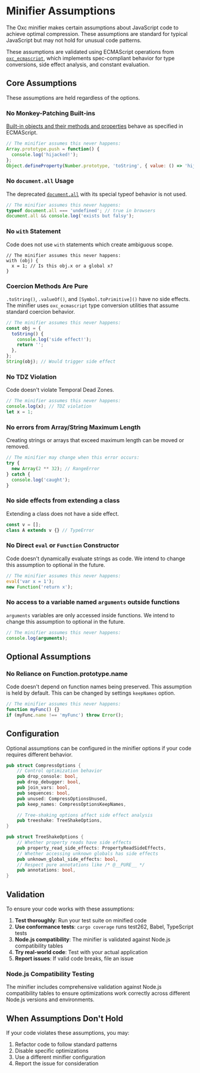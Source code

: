 # Minifier Assumptions

The Oxc minifier makes certain assumptions about JavaScript code to achieve optimal compression. These assumptions are standard for typical JavaScript but may not hold for unusual code patterns.

These assumptions are validated using ECMAScript operations from [`oxc_ecmascript`](../oxc_ecmascript), which implements spec-compliant behavior for type conversions, side effect analysis, and constant evaluation.

## Core Assumptions

These assumptions are held regardless of the options.

### No Monkey-Patching Built-ins

[Built-in objects and their methods and properties](https://tc39.es/ecma262/multipage/global-object.html#sec-global-object) behave as specified in ECMAScript.

```javascript
// The minifier assumes this never happens:
Array.prototype.push = function() {
  console.log('hijacked!');
};
Object.defineProperty(Number.prototype, 'toString', { value: () => 'hijacked!' });
```

### No `document.all` Usage

The deprecated [`document.all`](https://tc39.es/ecma262/multipage/additional-ecmascript-features-for-web-browsers.html#sec-IsHTMLDDA-internal-slot) with its special typeof behavior is not used.

```javascript
// The minifier assumes this never happens:
typeof document.all === 'undefined'; // true in browsers
document.all && console.log('exists but falsy');
```

### No `with` Statement

Code does not use `with` statements which create ambiguous scope.

```
// The minifier assumes this never happens:
with (obj) {
  x = 1; // Is this obj.x or a global x?
}
```

### Coercion Methods Are Pure

`.toString()`, `.valueOf()`, and `[Symbol.toPrimitive]()` have no side effects. The minifier uses `oxc_ecmascript` type conversion utilities that assume standard coercion behavior.

```javascript
// The minifier assumes this never happens:
const obj = {
  toString() {
    console.log('side effect!');
    return '';
  },
};
String(obj); // Would trigger side effect
```

### No TDZ Violation

Code doesn't violate Temporal Dead Zones.

```javascript
// The minifier assumes this never happens:
console.log(x); // TDZ violation
let x = 1;
```

### No errors from Array/String Maximum Length

Creating strings or arrays that exceed maximum length can be moved or removed.

```javascript
// The minifier may change when this error occurs:
try {
  new Array(2 ** 32); // RangeError
} catch {
  console.log('caught');
}
```

### No side effects from extending a class

Extending a class does not have a side effect.

```javascript
const v = [];
class A extends v {} // TypeError
```

### No Direct `eval` or `Function` Constructor

Code doesn't dynamically evaluate strings as code. We intend to change this assumption to optional in the future.

```javascript
// The minifier assumes this never happens:
eval('var x = 1');
new Function('return x');
```

### No access to a variable named `arguments` outside functions

`arguments` variables are only accessed inside functions. We intend to change this assumption to optional in the future.

```javascript
// The minifier assumes this never happens:
console.log(arguments);
```

## Optional Assumptions

### No Reliance on Function.prototype.name

Code doesn't depend on function names being preserved. This assumption is held by default. This can be changed by settings `keepNames` option.

```javascript
// The minifier assumes this never happens:
function myFunc() {}
if (myFunc.name !== 'myFunc') throw Error();
```

## Configuration

Optional assumptions can be configured in the minifier options if your code requires different behavior.

```rust
pub struct CompressOptions {
    // Control optimization behavior
    pub drop_console: bool,
    pub drop_debugger: bool,
    pub join_vars: bool,
    pub sequences: bool,
    pub unused: CompressOptionsUnused,
    pub keep_names: CompressOptionsKeepNames,

    // Tree-shaking options affect side effect analysis
    pub treeshake: TreeShakeOptions,
}

pub struct TreeShakeOptions {
    // Whether property reads have side effects
    pub property_read_side_effects: PropertyReadSideEffects,
    // Whether accessing unknown globals has side effects
    pub unknown_global_side_effects: bool,
    // Respect pure annotations like /* @__PURE__ */
    pub annotations: bool,
}
```

## Validation

To ensure your code works with these assumptions:

1. **Test thoroughly**: Run your test suite on minified code
2. **Use conformance tests**: `cargo coverage` runs test262, Babel, TypeScript tests
3. **Node.js compatibility**: The minifier is validated against Node.js compatibility tables
4. **Try real-world code**: Test with your actual application
5. **Report issues**: If valid code breaks, file an issue

### Node.js Compatibility Testing

The minifier includes comprehensive validation against Node.js compatibility tables to ensure optimizations work correctly across different Node.js versions and environments.

## When Assumptions Don't Hold

If your code violates these assumptions, you may:

1. Refactor code to follow standard patterns
2. Disable specific optimizations
3. Use a different minifier configuration
4. Report the issue for consideration
